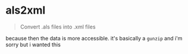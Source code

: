 # als2xml

> Convert .als files into .xml files

because then the data is more accessible. it's basically a `gunzip` and i'm sorry but i wanted this
